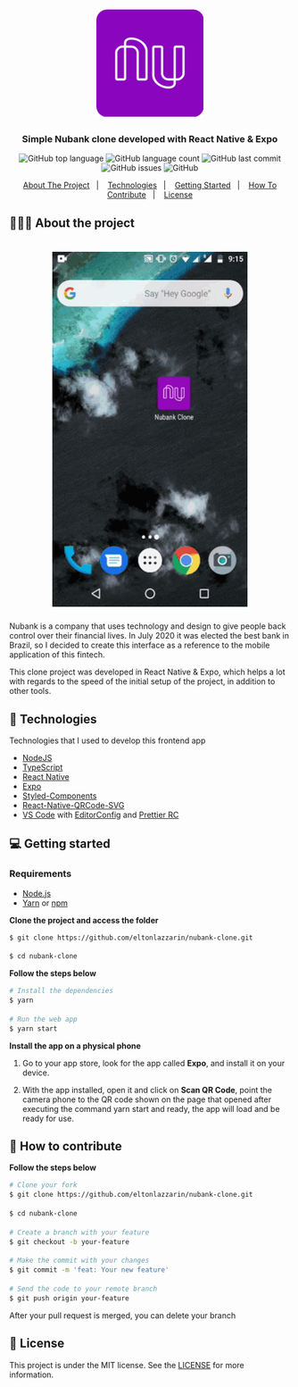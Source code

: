 <h1 align="center"> 
	<img alt="Logo" src="https://github.com/eltonlazzarin/nubank-clone/blob/master/assets/icon.png" />
</h1>

<h3 align="center">
  Simple Nubank clone developed with React Native &amp; Expo
</h3>

<p align="center">
  <img alt="GitHub top language" src="https://img.shields.io/github/languages/top/eltonlazzarin/nubank-clone">

  <img alt="GitHub language count" src="https://img.shields.io/github/languages/count/eltonlazzarin/nubank-clone">

  <img alt="GitHub last commit" src="https://img.shields.io/github/last-commit/eltonlazzarin/nubank-clone">

  <img alt="GitHub issues" src="https://img.shields.io/github/issues/eltonlazzarin/nubank-clone">

  <img alt="GitHub" src="https://img.shields.io/github/license/eltonlazzarin/nubank-clone">
</p>

<p align="center">
  <a href="#-about-the-project">About The Project</a>&nbsp;&nbsp;&nbsp;|&nbsp;&nbsp;&nbsp;
  <a href="#-technologies">Technologies</a>&nbsp;&nbsp;&nbsp;|&nbsp;&nbsp;&nbsp;
  <a href="#-getting-started">Getting Started</a>&nbsp;&nbsp;&nbsp;|&nbsp;&nbsp;&nbsp;
  <a href="#-how-to-contribute">How To Contribute</a>&nbsp;&nbsp;&nbsp;|&nbsp;&nbsp;&nbsp;
  <a href="#-license">License</a>
</p>

## 👨🏻‍💻 About the project

<h1 align="center">
	<img alt="Project Gif" src="https://github.com/eltonlazzarin/nubank-clone/blob/master/screenshots/nubankclone.gif" hight="380" width="350" />
</h1>

<p>Nubank is a company that uses technology and design to give people back control over their financial lives. In July 2020 it was elected the best bank in Brazil, so I decided to create this interface as a reference to the mobile application of this fintech.

This clone project was developed in React Native & Expo, which helps a lot with regards to the speed of the initial setup of the project, in addition to other tools.</p>

## 🚀 Technologies

Technologies that I used to develop this frontend app

- [NodeJS](https://nodejs.org/en)
- [TypeScript](https://www.typescriptlang.org)
- [React Native](https://reactnative.dev/docs/getting-started)
- [Expo](https://expo.io/learn)
- [Styled-Components](https://styled-components.com/docs/basics)
- [React-Native-QRCode-SVG](https://www.npmjs.com/package/react-native-qrcode-svg)
- [VS Code](https://code.visualstudio.com) with [EditorConfig](https://marketplace.visualstudio.com/items?itemName=EditorConfig.EditorConfig) and [Prettier RC](https://github.com/prettier/prettier)

## 💻 Getting started

### Requirements

- [Node.js](https://nodejs.org/en)
- [Yarn](https://classic.yarnpkg.com) or [npm](https://www.npmjs.com)

**Clone the project and access the folder**

```bash
$ git clone https://github.com/eltonlazzarin/nubank-clone.git

$ cd nubank-clone
```

**Follow the steps below**

```bash
# Install the dependencies
$ yarn

# Run the web app
$ yarn start
```

**Install the app on a physical phone**

1. Go to your app store, look for the app called <strong>Expo</strong>, and install it on your device.

2. With the app installed, open it and click on <strong>Scan QR Code</strong>, point the camera phone to the QR code shown on the page that opened after executing the command yarn start and ready, the app will load and be ready for use.

## 🤔 How to contribute

**Follow the steps below**

```bash
# Clone your fork
$ git clone https://github.com/eltonlazzarin/nubank-clone.git

$ cd nubank-clone

# Create a branch with your feature
$ git checkout -b your-feature

# Make the commit with your changes
$ git commit -m 'feat: Your new feature'

# Send the code to your remote branch
$ git push origin your-feature
```

After your pull request is merged, you can delete your branch

## 📝 License

This project is under the MIT license. See the [LICENSE](https://github.com/eltonlazzarin/nubank-clone/blob/master/LICENSE) for more information.
